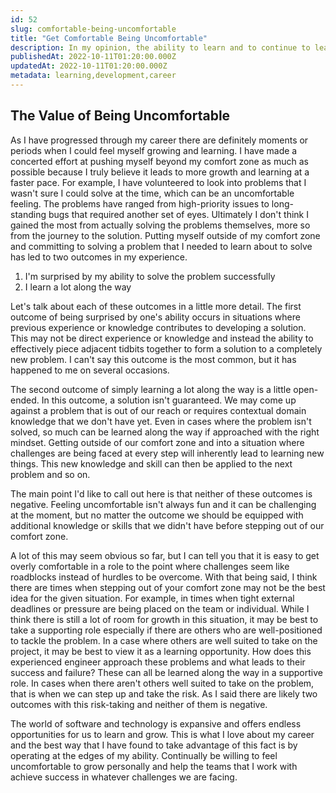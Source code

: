 ```yaml
---
id: 52
slug: comfortable-being-uncomfortable
title: "Get Comfortable Being Uncomfortable"
description: In my opinion, the ability to learn and to continue to learn is one of the most important skills for software engineers to have. In this post, we're going to talk about the value of living outside of our comfort zone to positively impact growth and learning. Let's dive in!
publishedAt: 2022-10-11T01:20:00.000Z
updatedAt: 2022-10-11T01:20:00.000Z
metadata: learning,development,career
---
```


## The Value of Being Uncomfortable

As I have progressed through my career there are definitely moments or periods when I could feel myself growing and learning. I have made a concerted effort at pushing myself beyond my comfort zone as much as possible because I truly believe it leads to more growth and learning at a faster pace. For example, I have volunteered to look into problems that I wasn't sure I could solve at the time, which can be an uncomfortable feeling. The problems have ranged from high-priority issues to long-standing bugs that required another set of eyes. Ultimately I don't think I gained the most from actually solving the problems themselves, more so from the journey to the solution. Putting myself outside of my comfort zone and committing to solving a problem that I needed to learn about to solve has led to two outcomes in my experience.

1. I'm surprised by my ability to solve the problem successfully
1. I learn a lot along the way

Let's talk about each of these outcomes in a little more detail. The first outcome of being surprised by one's ability occurs in situations where previous experience or knowledge contributes to developing a solution. This may not be direct experience or knowledge and instead the ability to effectively piece adjacent tidbits together to form a solution to a completely new problem. I can't say this outcome is the most common, but it has happened to me on several occasions.

The second outcome of simply learning a lot along the way is a little open-ended. In this outcome, a solution isn't guaranteed. We may come up against a problem that is out of our reach or requires contextual domain knowledge that we don't have yet. Even in cases where the problem isn't solved, so much can be learned along the way if approached with the right mindset. Getting outside of our comfort zone and into a situation where challenges are being faced at every step will inherently lead to learning new things. This new knowledge and skill can then be applied to the next problem and so on.

The main point I'd like to call out here is that neither of these outcomes is negative. Feeling uncomfortable isn't always fun and it can be challenging at the moment, but no matter the outcome we should be equipped with additional knowledge or skills that we didn't have before stepping out of our comfort zone.

A lot of this may seem obvious so far, but I can tell you that it is easy to get overly comfortable in a role to the point where challenges seem like roadblocks instead of hurdles to be overcome. With that being said, I think there are times when stepping out of your comfort zone may not be the best idea for the given situation. For example, in times when tight external deadlines or pressure are being placed on the team or individual. While I think there is still a lot of room for growth in this situation, it may be best to take a supporting role especially if there are others who are well-positioned to tackle the problem. In a case where others are well suited to take on the project, it may be best to view it as a learning opportunity. How does this experienced engineer approach these problems and what leads to their success and failure? These can all be learned along the way in a supportive role. In cases when there aren't others well suited to take on the problem, that is when we can step up and take the risk. As I said there are likely two outcomes with this risk-taking and neither of them is negative.

The world of software and technology is expansive and offers endless opportunities for us to learn and grow. This is what I love about my career and the best way that I have found to take advantage of this fact is by operating at the edges of my ability. Continually be willing to feel uncomfortable to grow personally and help the teams that I work with achieve success in whatever challenges we are facing.

